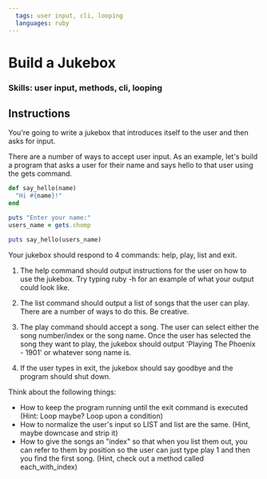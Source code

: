 ```yaml
---
  tags: user input, cli, looping
  languages: ruby
---
```


# Build a Jukebox

### Skills: user input, methods, cli, looping

## Instructions

You're going to write a jukebox that introduces itself to the user and then asks for input. 

There are a number of ways to accept user input. As an example, let's build a program that asks a user for their name and says hello to that user using the gets command.

  ```ruby
  def say_hello(name)
    "Hi #{name}!"
  end

  puts "Enter your name:"
  users_name = gets.chomp

  puts say_hello(users_name)
  ```

Your jukebox should respond to 4 commands: help, play, list and exit.

1. The help command should output instructions for the user on how to use the jukebox. Try typing ruby -h for an example of what your output could look like.

2. The list command should output a list of songs that the user can play. There are a number of ways to do this. Be creative. 

3. The play command should accept a song. The user can select either the song number/index or the song name. Once the user has selected the song they want to play, the jukebox should output 'Playing The Phoenix - 1901' or whatever song name is.

4. If the user types in exit, the jukebox should say goodbye and the program should shut down.

Think about the following things:
  * How to keep the program running until the exit command is
executed (Hint: Loop maybe? Loop upon a condition)
  * How to normalize the user's input so LIST and list are the
same. (Hint, maybe downcase and strip it)
  * How to give the songs an "index" so that when you list them
out, you can refer to them by position so the user can just
type play 1 and then you find the first song. (Hint, check
out a method called each_with_index)